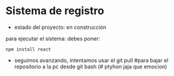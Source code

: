 <h1>Sistema de registro</h1>

- estado del proyecto: en construcción

para ejecutar el sistema: debes poner:

```npm install react```

- seguimos avanzando, intentamos usar el git pull #para bajar el repositorio a la pc desde git bash (# ptyhon jaja que emocion)
